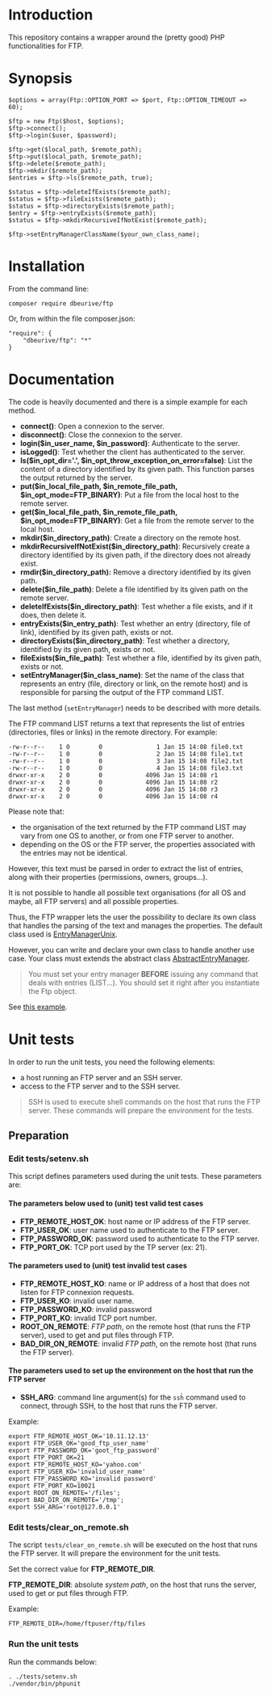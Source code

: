 # Introduction

This repository contains a wrapper around the (pretty good) PHP functionalities for FTP. 

# Synopsis

    $options = array(Ftp::OPTION_PORT => $port, Ftp::OPTION_TIMEOUT => 60);
    
    $ftp = new Ftp($host, $options);
    $ftp->connect();
    $ftp->login($user, $password);

    $ftp->get($local_path, $remote_path); 
    $ftp->put($local_path, $remote_path); 
    $ftp->delete($remote_path);           
    $ftp->mkdir($remote_path);
    $entries = $ftp->ls($remote_path, true);
        
    $status = $ftp->deleteIfExists($remote_path);
    $status = $ftp->fileExists($remote_path);
    $status = $ftp->directoryExists($remote_path);
    $entry = $ftp->entryExists($remote_path);
    $status = $ftp->mkdirRecursiveIfNotExist($remote_path);
    
    $ftp->setEntryManagerClassName($your_own_class_name);

# Installation

From the command line:

    composer require dbeurive/ftp

Or, from within the file composer.json:

    "require": {
        "dbeurive/ftp": "*"
    }

# Documentation

The code is heavily documented and there is a simple example for each method.  

* **connect()**: Open a connexion to the server.
* **disconnect()**: Close the connexion to the server.
* **login($in_user_name, $in_password)**: Authenticate to the server.
* **isLogged()**: Test whether the client has authenticated to the server.
* **ls($in_opt_dir='.', $in_opt_throw_exception_on_error=false)**: List the content of a directory identified by its given path. This function parses the output returned by the server.
* **put($in_local_file_path, $in_remote_file_path, $in_opt_mode=FTP_BINARY)**: Put a file from the local host to the remote server.
* **get($in_local_file_path, $in_remote_file_path, $in_opt_mode=FTP_BINARY)**: Get a file from the remote server to the local host.
* **mkdir($in_directory_path)**: Create a directory on the remote host.
* **mkdirRecursiveIfNotExist($in_directory_path)**: Recursively create a directory identified by its given path, if the directory does not already exist.
* **rmdir($in_directory_path):** Remove a directory identified by its given path.
* **delete($in_file_path)**: Delete a file identified by its given path on the remote server.
* **deleteIfExists($in_directory_path)**: Test whether a file exists, and if it does, then delete it.
* **entryExists($in_entry_path)**: Test whether an entry (directory, file of link), identified by its given path, exists or not.
* **directoryExists($in_directory_path)**: Test whether a directory, identified by its given path, exists or not.
* **fileExists($in_file_path)**: Test whether a file, identified by its given path, exists or not.
* **setEntryManager($in_class_name)**: Set the name of the class that represents an entry (file, directory or link, on the remote host) and is responsible for parsing the output of the FTP command LIST.  

The last method (`setEntryManager`) needs to be described with more details.

The FTP command LIST returns a text that represents the list of entries (directories, files or links) in the remote
directory. For example:

    -rw-r--r--    1 0        0               1 Jan 15 14:08 file0.txt
    -rw-r--r--    1 0        0               2 Jan 15 14:08 file1.txt
    -rw-r--r--    1 0        0               3 Jan 15 14:08 file2.txt
    -rw-r--r--    1 0        0               4 Jan 15 14:08 file3.txt
    drwxr-xr-x    2 0        0            4096 Jan 15 14:08 r1
    drwxr-xr-x    2 0        0            4096 Jan 15 14:08 r2
    drwxr-xr-x    2 0        0            4096 Jan 15 14:08 r3
    drwxr-xr-x    2 0        0            4096 Jan 15 14:08 r4

Please note that:

* the organisation of the text returned by the FTP command LIST may vary from one OS to another, or from 
one FTP server to another.
* depending on the OS or the FTP server, the properties associated with the entries may not be identical. 

However, this text must be parsed in order to extract the list of entries, along with their properties (permissions,
owners, groups...).

It is not possible to handle all possible text organisations (for all OS and maybe, all FTP servers) and all possible
properties.

Thus, the FTP wrapper lets the user the possibility to declare its own class that handles the parsing of the text and
manages the properties. The default class used is [EntryManagerUnix](https://github.com/dbeurive/ftp/blob/master/src/EntryManagerUnix.php).

However, you can write and declare your own class to handle another use case. Your class must extends the abstract class
[AbstractEntryManager](https://github.com/dbeurive/ftp/blob/master/src/AbstractEntryManager.php).

> You must set your entry manager **BEFORE** issuing any command that deals with entries (LIST...).
> You should set it right after you instantiate the Ftp object.  

See [this example](https://github.com/dbeurive/ftp/blob/master/examples/set-entry-manager.php).

# Unit tests

In order to run the unit tests, you need the following elements:

* a host running an FTP server and an SSH server.
* access to the FTP server and to the SSH server.

> SSH is used to execute shell commands on the host that runs the FTP server.
> These commands will prepare the environment for the tests.

## Preparation

### Edit tests/setenv.sh

This script defines parameters used during the unit tests.
These parameters are:

#### The parameters below used to (unit) test valid test cases

* **FTP_REMOTE_HOST_OK**: host name or IP address of the FTP server.
* **FTP_USER_OK**: user name used to authenticate to the FTP server.
* **FTP_PASSWORD_OK**: password used to authenticate to the FTP server.
* **FTP_PORT_OK**: TCP port used by the TP server (ex: 21).

#### The parameters used to (unit) test invalid test cases

* **FTP_REMOTE_HOST_KO**: name or IP address of a host that does not listen for FTP connexion requests.
* **FTP_USER_KO**: invalid user name.
* **FTP_PASSWORD_KO**: invalid password
* **FTP_PORT_KO**: invalid TCP port number.
* **ROOT_ON_REMOTE**: _FTP path_, on the remote host (that runs the FTP server), used to get and put files through FTP.
* **BAD_DIR_ON_REMOTE**: invalid _FTP path_, on the remote host (that runs the FTP server).

#### The parameters used to set up the environment on the host that run the FTP server

* **SSH_ARG**: command line argument(s) for the `ssh̀` command used to connect, through SSH, to the host that runs the FTP server.

Example:

    export FTP_REMOTE_HOST_OK='10.11.12.13'
    export FTP_USER_OK='good_ftp_user_name'
    export FTP_PASSWORD_OK='goot_ftp_password'
    export FTP_PORT_OK=21    
    export FTP_REMOTE_HOST_KO='yahoo.com'
    export FTP_USER_KO='invalid_user_name'
    export FTP_PASSWORD_KO='invalid password'
    export FTP_PORT_KO=10021
    export ROOT_ON_REMOTE='/files';
    export BAD_DIR_ON_REMOTE='/tmp';
    export SSH_ARG='root@127.0.0.1'

### Edit tests/clear_on_remote.sh

The script `tests/clear_on_remote.sh` will be executed on the host that runs the FTP server.
It will prepare the environment for the unit tests.

Set the correct value for **FTP_REMOTE_DIR**.

**FTP_REMOTE_DIR**: absolute _system path_, on the host that runs the server, used to get or put files through FTP.

Example:

    FTP_REMOTE_DIR=/home/ftpuser/ftp/files

### Run the unit tests

Run the commands below:

    . ./tests/setenv.sh
    ./vendor/bin/phpunit

